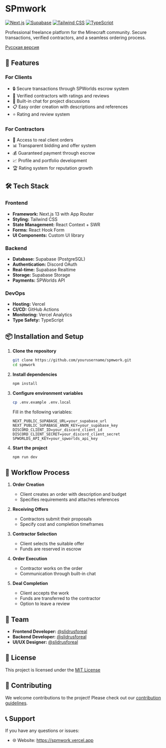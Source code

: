 # SPmwork

[![Next.js](https://img.shields.io/badge/Next.js-13-black)](https://nextjs.org/)
[![Supabase](https://img.shields.io/badge/Supabase-Database-green)](https://supabase.com/)
[![Tailwind CSS](https://img.shields.io/badge/Tailwind-CSS-blue)](https://tailwindcss.com/)
[![TypeScript](https://img.shields.io/badge/TypeScript-5-blue)](https://www.typescriptlang.org/)

Professional freelance platform for the Minecraft community. Secure transactions, verified contractors, and a seamless ordering process.

[Русская версия](README.md)

## 🚀 Features

### For Clients

- 🔒 Secure transactions through SPWorlds escrow system
- 👥 Verified contractors with ratings and reviews
- 💬 Built-in chat for project discussions
- 📋 Easy order creation with descriptions and references
- ⭐ Rating and review system

### For Contractors

- 💼 Access to real client orders
- 📊 Transparent bidding and offer system
- 💰 Guaranteed payment through escrow
- 📈 Profile and portfolio development
- 🏆 Rating system for reputation growth

## 🛠 Tech Stack

### Frontend

- **Framework:** Next.js 13 with App Router
- **Styling:** Tailwind CSS
- **State Management:** React Context + SWR
- **Forms:** React Hook Form
- **UI Components:** Custom UI library

### Backend

- **Database:** Supabase (PostgreSQL)
- **Authentication:** Discord OAuth
- **Real-time:** Supabase Realtime
- **Storage:** Supabase Storage
- **Payments:** SPWorlds API

### DevOps

- **Hosting:** Vercel
- **CI/CD:** GitHub Actions
- **Monitoring:** Vercel Analytics
- **Type Safety:** TypeScript

## 📦 Installation and Setup

1. **Clone the repository**

   ```bash
   git clone https://github.com/yourusername/spmwork.git
   cd spmwork
   ```

2. **Install dependencies**

   ```bash
   npm install
   ```

3. **Configure environment variables**

   ```bash
   cp .env.example .env.local
   ```

   Fill in the following variables:

   ```
   NEXT_PUBLIC_SUPABASE_URL=your_supabase_url
   NEXT_PUBLIC_SUPABASE_ANON_KEY=your_supabase_key
   DISCORD_CLIENT_ID=your_discord_client_id
   DISCORD_CLIENT_SECRET=your_discord_client_secret
   SPWORLDS_API_KEY=your_spworlds_api_key
   ```

4. **Start the project**
   ```bash
   npm run dev
   ```

## 🔄 Workflow Process

1. **Order Creation**

   - Client creates an order with description and budget
   - Specifies requirements and attaches references

2. **Receiving Offers**

   - Contractors submit their proposals
   - Specify cost and completion timeframes

3. **Contractor Selection**

   - Client selects the suitable offer
   - Funds are reserved in escrow

4. **Order Execution**

   - Contractor works on the order
   - Communication through built-in chat

5. **Deal Completion**
   - Client accepts the work
   - Funds are transferred to the contractor
   - Option to leave a review

## 👥 Team

- **Frontend Developer:** [@slidrusforeal](https://github.com/slidrusforeal)
- **Backend Developer:** [@slidrusforeal](https://github.com/slidrusforeal)
- **UI/UX Designer:** [@slidrusforeal](https://github.com/slidrusforeal)

## 📄 License

This project is licensed under the [MIT License](LICENSE)

## 🤝 Contributing

We welcome contributions to the project! Please check out our [contribution guidelines](CONTRIBUTING.md).

## 📞 Support

If you have any questions or issues:

- 🌐 Website: https://spmwork.vercel.app
